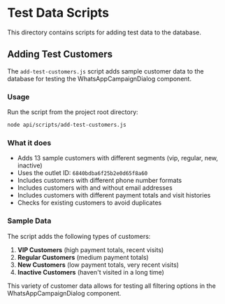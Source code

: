 # Test Data Scripts

This directory contains scripts for adding test data to the database.

## Adding Test Customers

The `add-test-customers.js` script adds sample customer data to the database for testing the WhatsAppCampaignDialog component.

### Usage

Run the script from the project root directory:

```bash
node api/scripts/add-test-customers.js
```

### What it does

- Adds 13 sample customers with different segments (vip, regular, new, inactive)
- Uses the outlet ID: `6840bdba6f25b2e0d65f8a60`
- Includes customers with different phone number formats
- Includes customers with and without email addresses
- Includes customers with different payment totals and visit histories
- Checks for existing customers to avoid duplicates

### Sample Data

The script adds the following types of customers:

1. **VIP Customers** (high payment totals, recent visits)
2. **Regular Customers** (medium payment totals)
3. **New Customers** (low payment totals, very recent visits)
4. **Inactive Customers** (haven't visited in a long time)

This variety of customer data allows for testing all filtering options in the WhatsAppCampaignDialog component.
